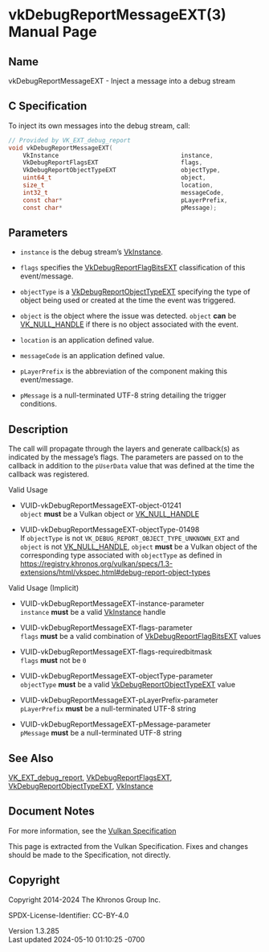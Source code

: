 # vkDebugReportMessageEXT(3) Manual Page

## Name

vkDebugReportMessageEXT - Inject a message into a debug stream



## <a href="#_c_specification" class="anchor"></a>C Specification

To inject its own messages into the debug stream, call:

``` c
// Provided by VK_EXT_debug_report
void vkDebugReportMessageEXT(
    VkInstance                                  instance,
    VkDebugReportFlagsEXT                       flags,
    VkDebugReportObjectTypeEXT                  objectType,
    uint64_t                                    object,
    size_t                                      location,
    int32_t                                     messageCode,
    const char*                                 pLayerPrefix,
    const char*                                 pMessage);
```

## <a href="#_parameters" class="anchor"></a>Parameters

- `instance` is the debug stream’s [VkInstance](https://registry.khronos.org/vulkan/specs/1.3-extensions/man/html/VkInstance.html).

- `flags` specifies the
  [VkDebugReportFlagBitsEXT](https://registry.khronos.org/vulkan/specs/1.3-extensions/man/html/VkDebugReportFlagBitsEXT.html)
  classification of this event/message.

- `objectType` is a
  [VkDebugReportObjectTypeEXT](https://registry.khronos.org/vulkan/specs/1.3-extensions/man/html/VkDebugReportObjectTypeEXT.html)
  specifying the type of object being used or created at the time the
  event was triggered.

- `object` is the object where the issue was detected. `object` **can**
  be [VK_NULL_HANDLE](https://registry.khronos.org/vulkan/specs/1.3-extensions/man/html/VK_NULL_HANDLE.html) if there is no object
  associated with the event.

- `location` is an application defined value.

- `messageCode` is an application defined value.

- `pLayerPrefix` is the abbreviation of the component making this
  event/message.

- `pMessage` is a null-terminated UTF-8 string detailing the trigger
  conditions.

## <a href="#_description" class="anchor"></a>Description

The call will propagate through the layers and generate callback(s) as
indicated by the message’s flags. The parameters are passed on to the
callback in addition to the `pUserData` value that was defined at the
time the callback was registered.

Valid Usage

- <a href="#VUID-vkDebugReportMessageEXT-object-01241"
  id="VUID-vkDebugReportMessageEXT-object-01241"></a>
  VUID-vkDebugReportMessageEXT-object-01241  
  `object` **must** be a Vulkan object or
  [VK_NULL_HANDLE](https://registry.khronos.org/vulkan/specs/1.3-extensions/man/html/VK_NULL_HANDLE.html)

- <a href="#VUID-vkDebugReportMessageEXT-objectType-01498"
  id="VUID-vkDebugReportMessageEXT-objectType-01498"></a>
  VUID-vkDebugReportMessageEXT-objectType-01498  
  If `objectType` is not `VK_DEBUG_REPORT_OBJECT_TYPE_UNKNOWN_EXT` and
  `object` is not [VK_NULL_HANDLE](https://registry.khronos.org/vulkan/specs/1.3-extensions/man/html/VK_NULL_HANDLE.html), `object`
  **must** be a Vulkan object of the corresponding type associated with
  `objectType` as defined in <a
  href="https://registry.khronos.org/vulkan/specs/1.3-extensions/html/vkspec.html#debug-report-object-types"
  class="bare" target="_blank"
  rel="noopener">https://registry.khronos.org/vulkan/specs/1.3-extensions/html/vkspec.html#debug-report-object-types</a>

Valid Usage (Implicit)

- <a href="#VUID-vkDebugReportMessageEXT-instance-parameter"
  id="VUID-vkDebugReportMessageEXT-instance-parameter"></a>
  VUID-vkDebugReportMessageEXT-instance-parameter  
  `instance` **must** be a valid [VkInstance](https://registry.khronos.org/vulkan/specs/1.3-extensions/man/html/VkInstance.html) handle

- <a href="#VUID-vkDebugReportMessageEXT-flags-parameter"
  id="VUID-vkDebugReportMessageEXT-flags-parameter"></a>
  VUID-vkDebugReportMessageEXT-flags-parameter  
  `flags` **must** be a valid combination of
  [VkDebugReportFlagBitsEXT](https://registry.khronos.org/vulkan/specs/1.3-extensions/man/html/VkDebugReportFlagBitsEXT.html) values

- <a href="#VUID-vkDebugReportMessageEXT-flags-requiredbitmask"
  id="VUID-vkDebugReportMessageEXT-flags-requiredbitmask"></a>
  VUID-vkDebugReportMessageEXT-flags-requiredbitmask  
  `flags` **must** not be `0`

- <a href="#VUID-vkDebugReportMessageEXT-objectType-parameter"
  id="VUID-vkDebugReportMessageEXT-objectType-parameter"></a>
  VUID-vkDebugReportMessageEXT-objectType-parameter  
  `objectType` **must** be a valid
  [VkDebugReportObjectTypeEXT](https://registry.khronos.org/vulkan/specs/1.3-extensions/man/html/VkDebugReportObjectTypeEXT.html) value

- <a href="#VUID-vkDebugReportMessageEXT-pLayerPrefix-parameter"
  id="VUID-vkDebugReportMessageEXT-pLayerPrefix-parameter"></a>
  VUID-vkDebugReportMessageEXT-pLayerPrefix-parameter  
  `pLayerPrefix` **must** be a null-terminated UTF-8 string

- <a href="#VUID-vkDebugReportMessageEXT-pMessage-parameter"
  id="VUID-vkDebugReportMessageEXT-pMessage-parameter"></a>
  VUID-vkDebugReportMessageEXT-pMessage-parameter  
  `pMessage` **must** be a null-terminated UTF-8 string

## <a href="#_see_also" class="anchor"></a>See Also

[VK_EXT_debug_report](https://registry.khronos.org/vulkan/specs/1.3-extensions/man/html/VK_EXT_debug_report.html),
[VkDebugReportFlagsEXT](https://registry.khronos.org/vulkan/specs/1.3-extensions/man/html/VkDebugReportFlagsEXT.html),
[VkDebugReportObjectTypeEXT](https://registry.khronos.org/vulkan/specs/1.3-extensions/man/html/VkDebugReportObjectTypeEXT.html),
[VkInstance](https://registry.khronos.org/vulkan/specs/1.3-extensions/man/html/VkInstance.html)

## <a href="#_document_notes" class="anchor"></a>Document Notes

For more information, see the <a
href="https://registry.khronos.org/vulkan/specs/1.3-extensions/html/vkspec.html#vkDebugReportMessageEXT"
target="_blank" rel="noopener">Vulkan Specification</a>

This page is extracted from the Vulkan Specification. Fixes and changes
should be made to the Specification, not directly.

## <a href="#_copyright" class="anchor"></a>Copyright

Copyright 2014-2024 The Khronos Group Inc.

SPDX-License-Identifier: CC-BY-4.0

Version 1.3.285  
Last updated 2024-05-10 01:10:25 -0700
